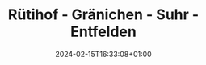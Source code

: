 ---
slug: "ruetihof_graenichen_suhr_entfelden"
title: "Rütihof - Gränichen - Suhr - Entfelden"
draft: false
type: activities
date: "2024-02-15T16:33:08+01:00"
country: "Schweiz/Suisse/Svizzera/Svizra"
state: "Aargau"
village: "Muhen"
activity_type: "cycling"
length_km: 18.34
duration: "1h 10min"
moving_time: "1h 8min"
total_ascent: 257
total_descent: 252
start_time: "2024-02-15T16:33:08+01:00"
end_time: "2024-02-15T17:43:46+01:00"
start_point_lat: 47.33884
start_point_lon: 8.05080
end_point_lat: 47.33880
end_point_lon: 8.05062
elevation_start: 0.00
elevation_end: 0.00
difficulty: "Bewertung: mittel."
description: "Die Route 'Rütihof - Gränichen - Suhr - Entfelden' startet in Muhen, Schweiz. Die 18,34 km lange Strecke führt durch malerische Landschaften mit insgesamt 257 Metern Aufstieg und 252 Metern Abstieg. Mit einer Gesamtdauer von 1h 10min, inklusive Pausen, bietet die Tour eine angenehme Mischung aus Herausforderung und Genuss"
coat_of_arms_url: "http://commons.wikimedia.org/wiki/Special:FilePath/Wappen%20Muhen%20AG.svg"
teaser_image: ./images/teaser/ruetihof_graenichen_suhr_entfelden.png
// trackpoints:
---